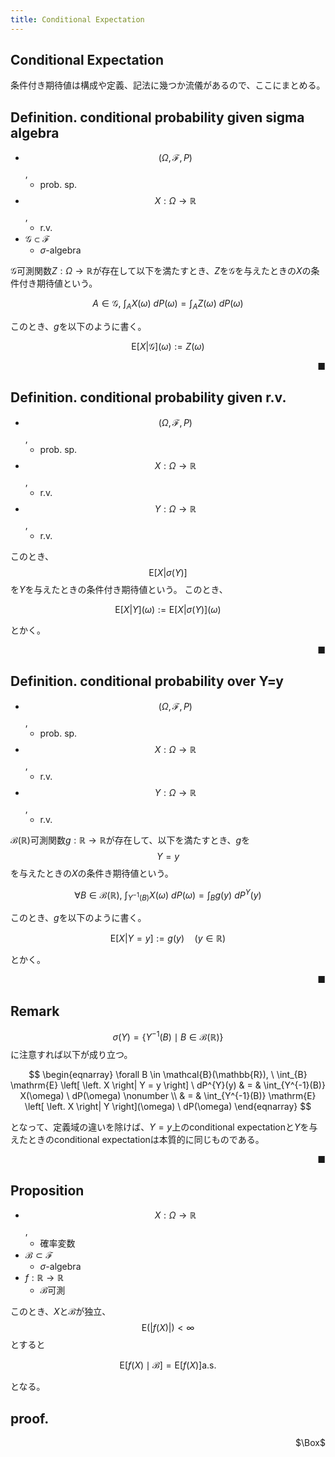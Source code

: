 ```yaml
---
title: Conditional Expectation
---
```


## Conditional Expectation
条件付き期待値は構成や定義、記法に幾つか流儀があるので、ここにまとめる。

## Definition. conditional probability given sigma algebra
* $$(\Omega, \mathcal{F}, P)$$,
    * prob. sp.
* $$X: \Omega \rightarrow \mathbb{R}$$,
    * r.v.
* $\mathcal{G} \subset \mathcal{F}$
    * $\sigma$-algebra

$\mathcal{G}$可測関数$Z:\Omega \rightarrow \mathbb{R}$が存在して以下を満たすとき、$Z$を$\mathcal{G}$を与えたときの$X$の条件付き期待値という。

$$
    A \in \mathcal{G},
    \
    \int_{A}
        X(\omega)
    \ dP(\omega)
    =
    \int_{A}
        Z(\omega)
    \ dP(\omega)
$$

このとき、$g$を以下のように書く。

$$
    \mathrm{E}
    \left[
    \left.
        X
    \right|
        \mathcal{G}
    \right]
    (\omega)
    :=
    Z(\omega)
$$

<div class="end-of-statement" style="text-align: right">■</div>

## Definition. conditional probability given r.v.
* $$(\Omega, \mathcal{F}, P)$$,
    * prob. sp.
* $$X: \Omega \rightarrow \mathbb{R}$$,
    * r.v.
* $$Y: \Omega \rightarrow \mathbb{R}$$,
    * r.v.

このとき、 $$ \mathrm{E} \left[ \left.  X \right| \sigma(Y) \right] $$を$Y$を与えたときの条件付き期待値という。
このとき、

$$
    \mathrm{E}
    \left[
    \left.
        X
    \right|
        Y
    \right]
    (\omega)
    :=
    \mathrm{E}
    \left[
    \left.
        X
    \right|
        \sigma(Y)
    \right]
    (\omega)
$$

とかく。

<div class="end-of-statement" style="text-align: right">■</div>

## Definition. conditional probability over Y=y
* $$(\Omega, \mathcal{F}, P)$$,
    * prob. sp.
* $$X: \Omega \rightarrow \mathbb{R}$$,
    * r.v.
* $$Y: \Omega \rightarrow \mathbb{R}$$,
    * r.v.

$\mathcal{B}(\mathbb{R})$可測関数$g: \mathbb{R} \rightarrow \mathbb{R}$が存在して、以下を満たすとき、$g$を$$Y = y$$を与えたときの$X$の条件き期待値という。

$$
    \forall B \in \mathcal{B}(\mathbb{R}),
    \
    \int_{Y^{-1}(B)}
        X(\omega)
    \ dP(\omega)
    =
    \int_{B}
        g(y)
    \ dP^{Y}(y)
$$

このとき、$g$を以下のように書く。

$$
    \mathrm{E}
    \left[
    \left.
        X
    \right|
        Y = y
    \right]
    :=
    g(y)
    \quad
    (y \in \mathbb{R})
$$

とかく。

<div class="end-of-statement" style="text-align: right">■</div>

## Remark
$$\sigma(Y) = \{Y^{-1}(B) \mid B \in \mathcal{B}(\mathbb{R})\}$$に注意すれば以下が成り立つ。

$$
\begin{eqnarray}
    \forall B \in \mathcal{B}(\mathbb{R}),
    \
    \int_{B}
        \mathrm{E}
        \left[
        \left.
            X
        \right|
            Y = y
        \right]
    \ dP^{Y}(y)
    & = &
        \int_{Y^{-1}(B)}
            X(\omega)
        \ dP(\omega)
    \nonumber
    \\
    & = &
        \int_{Y^{-1}(B)}
            \mathrm{E}
            \left[
            \left.
                X
            \right|
                Y
            \right](\omega)
        \ dP(\omega)
\end{eqnarray}
$$

となって、定義域の違いを除けば、$Y = y$上のconditional expectationと$Y$を与えたときのconditional expectationは本質的に同じものである。

<div class="end-of-statement" style="text-align: right">■</div>

## Proposition
* $$X: \Omega \rightarrow \mathbb{R}$$,
    * 確率変数
* $\mathcal{B} \subset \mathcal{F}$
    * $\sigma$-algebra
* $f: \mathbb{R} \rightarrow \mathbb{R}$
    * $\mathcal{B}$可測

このとき、$X$と$\mathcal{B}$が独立、
$$\mathrm{E}( | f(X) | ) < \infty$$とすると

$$
    \mathrm{E}
    \left[
        f(X)
        \mid
        \mathcal{B}
    \right]
    =
    \mathrm{E}
    \left[
        f(X)
    \right]
    \mathrm{a.s.}
$$

となる。

## proof.

<div class="QED" style="text-align: right">$\Box$</div>

